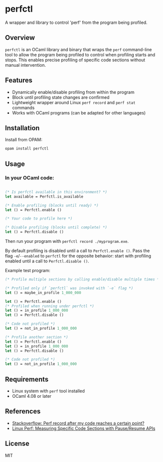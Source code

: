 # perfctl

A wrapper and library to control 'perf' from the program being profiled.

## Overview

`perfctl` is an OCaml library and binary that wraps the `perf` command-line tool to allow the program being profiled to control when profiling starts and stops. This enables precise profiling of specific code sections without manual intervention.

## Features

- Dynamically enable/disable profiling from within the program
- Block until profiling state changes are confirmed
- Lightweight wrapper around Linux `perf record` and `perf stat` commands
- Works with OCaml programs (can be adapted for other languages)

## Installation

Install from OPAM:
```bash
opam install perfctl
```

## Usage

### In your OCaml code:

```ocaml

(* Is perfctl available in this environment? *)
let available = Perfctl.is_available

(* Enable profiling (blocks until ready) *)
let () = Perfctl.enable ()

(* Your code to profile here *)

(* Disable profiling (blocks until complete) *)
let () = Perfctl.disable ()
```

Then run your program with `perfctl record ./myprogram.exe`.

By default profiling is disabled until a call to `Perfctl.enable ()`. Pass the flag `-e`/`--enabled` to `perfctl` for the opposite behavior: start with profiling enabled until a call to `Perfctl.disable ()`.

Example test program:

```ocaml
(* Profile multiple sections by calling enable/disable multiple times *)

(* Profiled only if `perfctl` was invoked with `-e` flag *)
let () = maybe_in_profile 1_000_000

let () = Perfctl.enable ()
(* Profiled when running under perfctl *)
let () = in_profile 1_000_000
let () = Perfctl.disable ()

(* Code not profiled *)
let () = not_in_profile 1_000_000

(* Profile another section *)
let () = Perfctl.enable ()
let () = in_profile 1_000_000
let () = Perfctl.disable ()

(* Code not profiled *)
let () = not_in_profile 1_000_000
```

## Requirements

- Linux system with `perf` tool installed
- OCaml 4.08 or later

## References

- [Stackoverflow: Perf record after my code reaches a certain point?](https://stackoverflow.com/questions/74340680/perf-record-after-my-code-reaches-a-certain-point)
- [Linux Perf: Measuring Specific Code Sections with Pause/Resume APIs](https://pramodkumbhar.com/2024/04/linux-perf-measuring-specific-code-sections-with-pause-resume-apis/)

## License

MIT
